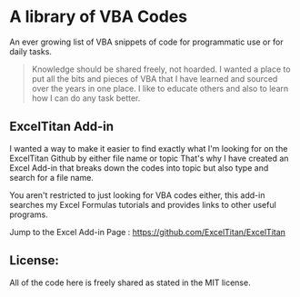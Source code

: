 # A library of VBA Codes

An ever growing list of VBA snippets of code for programmatic use or for daily tasks.

> Knowledge should be shared freely, not hoarded. I wanted a place to put all the bits and pieces of VBA that I have learned and sourced over the years in one place.
I like to educate others and also to learn how I can do any task better.

## ExcelTitan Add-in
I wanted a way to make it easier to find exactly what I'm looking for on the ExcelTitan Github by either file name or topic
That's why I have created an Excel Add-in that breaks down the codes into topic but also type and search for a file name.

You aren't  restricted to just looking for VBA codes either, this add-in searches my Excel Formulas tutorials and provides links to other useful programs.

Jump to the Excel Add-in Page : https://github.com/ExcelTitan/ExcelTitan

## License:
All of the code here is freely shared as stated in the MIT license.
